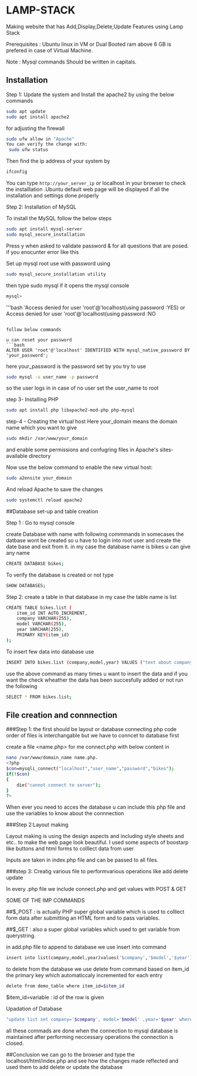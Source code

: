 # LAMP-STACK



Making website that has Add,Display,Delete,Update Features using Lamp Stack

Prerequisites : Ubuntu linux in VM or Dual Booted 
ram above 6 GB is prefered in case of Virtual Machine.

Note : Mysql commands Should be written in capitals.


## Installation 
Step 1: Update the system and Install the apache2 by using the below commands

```bash
sudo apt update
sudo apt install apache2
```


for adjusting the firewall
```bash
sudo ufw allow in "Apache"
You can verify the change with:
 sudo ufw status
```
Then find the ip address of your system by 
```bash
ifconfig
```

You can type ```http://your_server_ip``` or localhost in your browser to check the installlation .Ubuntu default web page will be displayed 
if all the installation and settings done properly 

Step 2: Installation of MySQL

To install the MySQL follow the below steps

```bash
sudo apt install mysql-server
sudo mysql_secure_installation
```
Press y when asked to validate password & for all questions that are posed.
if you enocunter error like this 

Set up mysql root use with password using

```bash
sudo mysql_secure_installation utility
```

then type  sudo mysql
if it opens the mysql console
```bash
mysql>
```

'''bash
 'Access denied for user 'root'@'localhost(using password :YES)
 or
 Access denied for user 'root'@'localhost(using password :NO
```

follow below commands

u can reset your password 
```bash
ALTER USER 'root'@'localhost' IDENTIFIED WITH mysql_native_password BY 'your_password';
```
here your_password is the password set by you 
try to use 
```bash
sudo mysql -u user_name -p password 
```
so the user logs in in case of no user set the user_name to root

step 3- Installing PHP
```bash
sudo apt install php libapache2-mod-php php-mysql
```
step-4 - Creating the virtual host
Here your_domain means the domain name which you want to give 
```bash
sudo mkdir /var/www/your_domain
```
and enable some permissions and confugring files in Apache's sites-available directory 

Now use the below command to enable the new virtual host:
```bash
sudo a2ensite your_domain
```
And reload Apache to save the changes
```bash
sudo systemctl reload apache2  
```      
##Database set-up and table creation

Step 1 : Go to mysql console

create Database with name with following commmands
in somecases the datbase wont be created so u have to login into root user and create the date base and exit from it.
in my case the database name is bikes u can give any name
```bash
CREATE DATABASE bikes;
```
To verify the database is created or not type
```bash
SHOW DATABASES;
```
Step 2: create a table in that database in my case the table name is list
```bash
CREATE TABLE bikes.list (
    item_id INT AUTO_INCREMENT,
    company VARCHAR(255),
    model VARCHAR(255),
    year VARCHAR(255),
    PRIMARY KEY(item_id)
);
```
To insert few data into database use 
```bash
INSERT INTO bikes.list (company,model,year) VALUES ("text about company","text about model","text about year");
```
use the above command as many times u want to insert the data and if you want the check wheather the data has been succesfully added or not run the following 
```bash
SELECT * FROM bikes.list;
```
## File creation and connnection

###Step 1: 
the first should be layout or database connecting php code 
order of files is interchangable but we have to conncet to database first 

create a file <name.php> for me connect.php with below content in 

```bash
nano /var/www/domain_name name.php.
<?php
$con=mysqli_connect("localhost","user_name","password","bikes");
if(!$con)
{
    die("cannot connect to server");
}
?>
```
When ever you need to acces the database u can include this php file and use the variables to know about the connnection

###Step 2:Layout making 

Layout making is using the design aspects and including style sheets and etc.. to make the web page look beautiful.
I used some aspects of boostarp like buttons and html forms to colllect data from user

Inputs are taken in index.php file and can be passed to all files.

###step 3:
Creatig various file to performvarious operations  like add delete update



In every .php file we include connect.php
and get values with POST & GET

SOME OF THE IMP COMMANDS

##$_POST : is actually PHP super global variable which is used to colllect form data after submitting an HTML form and to pass variables.

##$_GET  : also a super global variables which used to get variable from querystring.


in add.php file to append to database we use insert into command 
```bash
insert into list(company,model,year)values('$company','$model','$year')";
```


to delete from the database 
we use delete from command based on item_id the primary key which automaticcaly incremented for each entry

```bash
delete from demo_table where item_id=$item_id
```
$item_id=variable : id of the row is given


Upadation of Database 
```bash
"update list set company='$company', model='$model' ,year='$year' where item_id=$item_id"; 
```
 
 all these commads are done when the connection to mysql database is maintained after performing neccessary operations the connection is closed.
 
##Conclusion
we can go to the browser and type the localhost/html/index.php
and see how the changes made reflected and used them to add delete or update the database
















